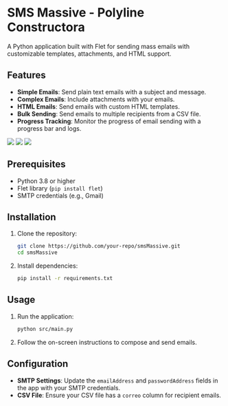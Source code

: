 # SMS Massive - Polyline Constructora

A Python application built with Flet for sending mass emails with customizable templates, attachments, and HTML support.

## Features
- **Simple Emails**: Send plain text emails with a subject and message.
- **Complex Emails**: Include attachments with your emails.
- **HTML Emails**: Send emails with custom HTML templates.
- **Bulk Sending**: Send emails to multiple recipients from a CSV file.
- **Progress Tracking**: Monitor the progress of email sending with a progress bar and logs.

<img src="https://github.com/R3D4L1T/main/blob/massEmails/img1.jpg">
<img src="https://github.com/R3D4L1T/main/blob/massEmails/img2.jpg">
<img src="https://github.com/R3D4L1Tmain/blob/massEmails/img3.jpg">





## Prerequisites
- Python 3.8 or higher
- Flet library (`pip install flet`)
- SMTP credentials (e.g., Gmail)

## Installation
1. Clone the repository:
   ```bash
   git clone https://github.com/your-repo/smsMassive.git
   cd smsMassive
   ```
2. Install dependencies:
   ```bash
   pip install -r requirements.txt
   ```

## Usage
1. Run the application:
   ```bash
   python src/main.py
   ```
2. Follow the on-screen instructions to compose and send emails.

## Configuration
- **SMTP Settings**: Update the `emailAddress` and `passwordAddress` fields in the app with your SMTP credentials.
- **CSV File**: Ensure your CSV file has a `correo` column for recipient emails.


